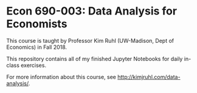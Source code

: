 # Econ 690-003: Data Analysis for Economists

This course is taught by Professor Kim Ruhl (UW-Madison, Dept of Economics) in Fall 2018. 

This repository contains all of my finished Jupyter Notebooks for daily in-class exercises. 

For more information about this course, see http://kimjruhl.com/data-analysis/. 
